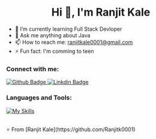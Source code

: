  <h1 align="center">Hi 👋, I'm Ranjit Kale</h1>

- 🌱 I’m currently learning Full Stack Devloper
- 💬 Ask me anything about Java
- 📫 How to reach me: ranjitkale0001@gmail.com
- ⚡ Fun fact: I'm comming to teen
  
### Connect with me:
<div id="badges">
  <a href="https://github.com/Ranjitk0001">
    <img src="https://img.shields.io/badge/Github-white?style=for-the-badge&logo=Github&logoColor=black" alt="Github Badge"/>
  </a>
  <a href="https://www.linkedin.com/in/ranjit-kale/">
    <img src="https://img.shields.io/badge/LinkedIn-blue?style=for-the-badge&logo=linkedin&logoColor=white" alt="Linkdin Badge"/>
   

  </a>
   
</div>

### Languages and Tools:
[![My Skills](https://skillicons.dev/icons?i=html,css,bootstrap,java,angular,js,hibernate,mysql,flutter,dart,firebase,github)](https://skillicons.dev)


<br>
⭐️ From [Ranjit Kale](https://github.com/Ranjitk0001)

























 
<!--
**Ranjitk0001/Ranjitk0001** is a ✨ _special_ ✨ repository because its `README.md` (this file) appears on your GitHub profile.

Here are some ideas to get you started:

- 🔭 I’m currently working on ...
- 🌱 I’m currently learning ...
- 👯 I’m looking to collaborate on ...
- 🤔 I’m looking for help with ...
- 💬 Ask me about ...
- 📫 How to reach me: ...
- 😄 Pronouns: ...
- ⚡ Fun fact: ...
-->

